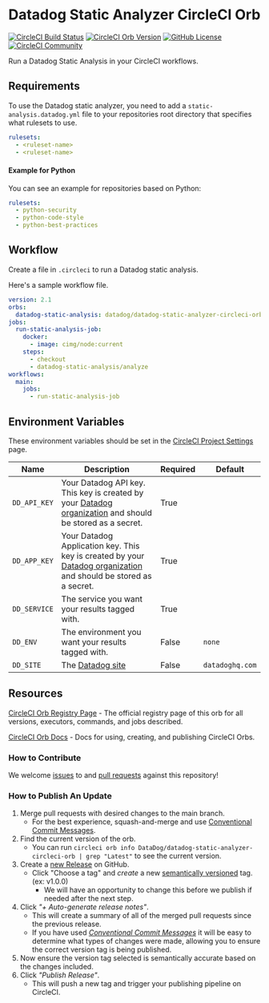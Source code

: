 # Datadog Static Analyzer CircleCI Orb

[![CircleCI Build Status](https://circleci.com/gh/DataDog/datadog-static-analyzer-circleci-orb.svg?style=shield "CircleCI Build Status")](https://circleci.com/gh/DataDog/datadog-static-analyzer-circleci-orb) [![CircleCI Orb Version](https://badges.circleci.com/orbs/DataDog/datadog-static-analyzer-circleci-orb.svg)](https://circleci.com/developer/orbs/orb/DataDog/datadog-static-analyzer-circleci-orb) [![GitHub License](https://img.shields.io/badge/license-MIT-lightgrey.svg)](https://raw.githubusercontent.com/DataDog/datadog-static-analyzer-circleci-orb/main/LICENSE) [![CircleCI Community](https://img.shields.io/badge/community-CircleCI%20Discuss-343434.svg)](https://discuss.circleci.com/c/ecosystem/orbs)


Run a Datadog Static Analysis in your CircleCI workflows.

## Requirements

To use the Datadog static analyzer, you need to add a `static-analysis.datadog.yml` file to your repositories root directory that specifies what rulesets to use.

```yaml
rulesets:
  - <ruleset-name>
  - <ruleset-name>
```

#### Example for Python

You can see an example for repositories based on Python:

```yaml
rulesets:
  - python-security
  - python-code-style
  - python-best-practices
```

## Workflow

Create a file in `.circleci` to run a Datadog static analysis.

Here's a sample workflow file.

```yaml
version: 2.1
orbs:
  datadog-static-analysis: datadog/datadog-static-analyzer-circleci-orb@1.0.0
jobs:
  run-static-analysis-job:
    docker:
      - image: cimg/node:current
    steps:
      - checkout
      - datadog-static-analysis/analyze
workflows:
  main:
    jobs:
      - run-static-analysis-job
```

## Environment Variables

These environment variables should be set in the [CircleCI Project Settings](https://circleci.com/docs/set-environment-variable/#set-an-environment-variable-in-a-project) page.

| Name         | Description                                                                                                                | Required | Default         |
|--------------|----------------------------------------------------------------------------------------------------------------------------|----------|-----------------|
| `DD_API_KEY` | Your Datadog API key. This key is created by your [Datadog organization](https://docs.datadoghq.com/account_management/api-app-keys/#api-keys) and should be stored as a secret.                   | True     |                 |
| `DD_APP_KEY` | Your Datadog Application key. This key is created by your [Datadog organization](https://docs.datadoghq.com/account_management/api-app-keys/#application-keys) and should be stored as a secret.           | True     |                 |
| `DD_SERVICE` | The service you want your results tagged with.                                                                             | True     |                 |
| `DD_ENV`     | The environment you want your results tagged with.                                                                         | False    | `none`          |
| `DD_SITE`    | The [Datadog site](https://docs.datadoghq.com/getting_started/site/)                                                       | False    | `datadoghq.com` |

## Resources

[CircleCI Orb Registry Page](https://circleci.com/developer/orbs/orb/DataDog/datadog-static-analyzer-circleci-orb) - The official registry page of this orb for all versions, executors, commands, and jobs described.

[CircleCI Orb Docs](https://circleci.com/docs/orb-intro/#section=configuration) - Docs for using, creating, and publishing CircleCI Orbs.

### How to Contribute

We welcome [issues](https://github.com/DataDog/datadog-static-analyzer-circleci-orb/issues) to and [pull requests](https://github.com/DataDog/datadog-static-analyzer-circleci-orb/pulls) against this repository!

### How to Publish An Update
1. Merge pull requests with desired changes to the main branch.
    - For the best experience, squash-and-merge and use [Conventional Commit Messages](https://conventionalcommits.org/).
2. Find the current version of the orb.
    - You can run `circleci orb info DataDog/datadog-static-analyzer-circleci-orb | grep "Latest"` to see the current version.
3. Create a [new Release](https://github.com/DataDog/datadog-static-analyzer-circleci-orb/releases/new) on GitHub.
    - Click "Choose a tag" and _create_ a new [semantically versioned](http://semver.org/) tag. (ex: v1.0.0)
      - We will have an opportunity to change this before we publish if needed after the next step.
4.  Click _"+ Auto-generate release notes"_.
    - This will create a summary of all of the merged pull requests since the previous release.
    - If you have used _[Conventional Commit Messages](https://conventionalcommits.org/)_ it will be easy to determine what types of changes were made, allowing you to ensure the correct version tag is being published.
5. Now ensure the version tag selected is semantically accurate based on the changes included.
6. Click _"Publish Release"_.
    - This will push a new tag and trigger your publishing pipeline on CircleCI.
